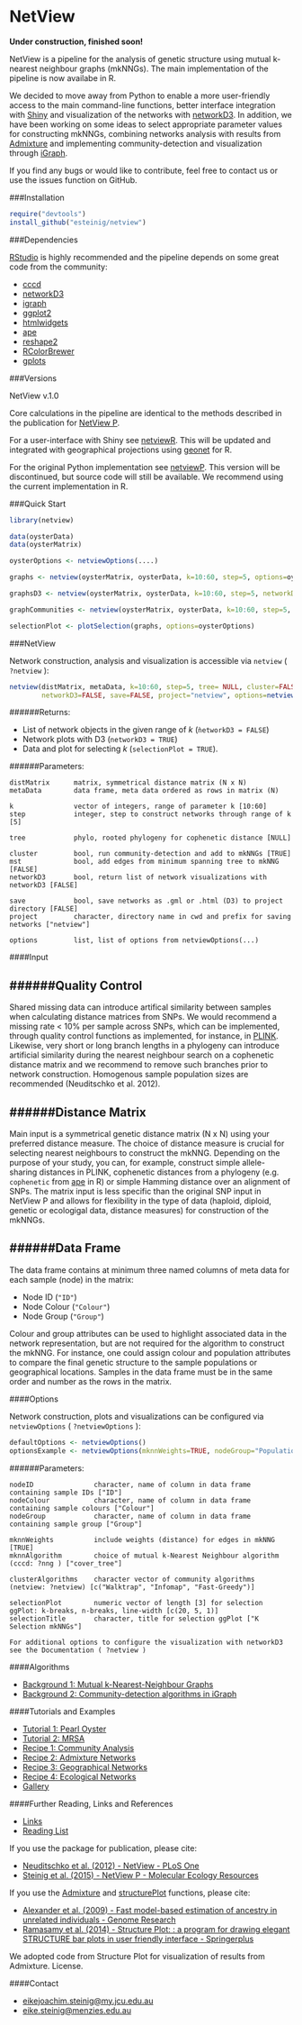 # NetView

**Under construction, finished soon!**

NetView is a pipeline for the analysis of genetic structure using mutual k-nearest neighbour graphs (mkNNGs). The main implementation of the pipeline is now availabe in R. 

We decided to move away from Python to enable a more user-friendly access to the main command-line functions, better interface integration with [Shiny](http://shiny.rstudio.com/) and visualization of the networks with [networkD3](https://christophergandrud.github.io/networkD3/). In addition, we have been working on some ideas to select appropriate parameter values for constructing mkNNGs, combining networks analysis with results from [Admixture]() and implementing community-detection and visualization through [iGraph]().

If you find any bugs or would like to contribute, feel free to contact us or use the issues function on GitHub. 

###Installation

```r
require("devtools")
install_github("esteinig/netview")
```

###Dependencies

[RStudio]() is highly recommended and the pipeline depends on some great code from the community:

* [cccd]()
* [networkD3]()
* [igraph]()
* [ggplot2]()
* [htmlwidgets]()
* [ape]()
* [reshape2]()
* [RColorBrewer]()
* [gplots]()

###Versions

NetView v.1.0

Core calculations in the pipeline are identical to the methods described in the publication for [NetView P]().

For a user-interface with Shiny see [netviewR](https://github.com/esteinig/netviewR). This will be updated and integrated with geographical projections using [geonet]() for R.

For the original Python implementation see [netviewP](https://github.com/esteinig/netviewP). This version will be discontinued, but source code will still be available. We recommend using the current implementation in R.

###Quick Start

```r
library(netview)

data(oysterData)
data(oysterMatrix)

oysterOptions <- netviewOptions(....)

graphs <- netview(oysterMatrix, oysterData, k=10:60, step=5, options=oysterOptions)

graphsD3 <- netview(oysterMatrix, oysterData, k=10:60, step=5, networkD3=TRUE, options=oysterOptions)

graphCommunities <- netview(oysterMatrix, oysterData, k=10:60, step=5, cluster=TRUE, options=oysterOptions)

selectionPlot <- plotSelection(graphs, options=oysterOptions)
```

###NetView

Network construction, analysis and visualization is accessible via `netview` ( `?netview` ):

```r
netview(distMatrix, metaData, k=10:60, step=5, tree= NULL, cluster=FALSE, mst=FALSE, 
        networkD3=FALSE, save=FALSE, project="netview", options=netviewOptions())
```

######Returns:

* List of network objects in the given range of *k* (`ǹetworkD3 = FALSE`)
* Network plots with D3 (`networkD3 = TRUE`)
* Data and plot for selecting *k* (`selectionPlot = TRUE`).

######Parameters:

```
distMatrix      matrix, symmetrical distance matrix (N x N)
metaData        data frame, meta data ordered as rows in matrix (N)

k               vector of integers, range of parameter k [10:60]
step            integer, step to construct networks through range of k [5]

tree            phylo, rooted phylogeny for cophenetic distance [NULL]

cluster         bool, run community-detection and add to mkNNGs [TRUE]
mst             bool, add edges from minimum spanning tree to mkNNG [FALSE]
networkD3       bool, return list of network visualizations with networkD3 [FALSE]

save            bool, save networks as .gml or .html (D3) to project directory [FALSE]
project         character, directory name in cwd and prefix for saving networks ["netview"]

options         list, list of options from netviewOptions(...)

```

####Input

######Quality Control
---

Shared missing data can introduce artifical similarity between samples when calculating distance matrices from SNPs. We would recommend a missing rate < 10% per sample across SNPs, which can be implemented, through quality control functions as implemented, for instance, in [PLINK](). Likewise, very short or long branch lengths in a phylogeny can introduce artificial similarity during the nearest neighbour search on a cophenetic distance matrix and we recommend to remove such branches prior to network construction. Homogenous sample population sizes are recommended (Neuditschko et al. 2012).

######Distance Matrix
---

Main input is a symmetrical genetic distance matrix (N x N) using your preferred distance measure. The choice of distance measure is crucial for selecting nearest neighbours to construct the mkNNG. Depending on the purpose of your study, you can, for example, construct simple allele-sharing distances in PLINK, cophenetic distances from a phylogeny (e.g. `cophenetic` from [ape]() in R) or simple Hamming distance over an alignment of SNPs. The matrix input is less specific than the original SNP input in NetView P and allows for flexibility in the type of data (haploid, diploid, genetic or ecologigal data, distance measures) for construction of the mkNNGs.

######Data Frame
---

The data frame contains at minimum three named columns of meta data for each sample (node) in the matrix: 

* Node ID (`"ID"`)
* Node Colour (`"Colour"`)
* Node Group (`"Group"`)

Colour and group attributes can be used to highlight associated data in the network representation, but are not required for the algorithm to construct the mkNNG. For instance, one could assign colour and population attributes to compare the final genetic structure to the sample populations or geographical locations. Samples in the data frame must be in the same order and number as the rows in the matrix.

####Options

Network construction, plots and visualizations can be configured via `netviewOptions` ( `?netviewOptions` ):

```r
defaultOptions <- netviewOptions()
optionsExample <- netviewOptions(mknnWeights=TRUE, nodeGroup="Population")
```

######Parameters:

```
nodeID               character, name of column in data frame containing sample IDs ["ID"]
nodeColour           character, name of column in data frame containing sample colours ["Colour"]
nodeGroup            character, name of column in data frame containing sample group ["Group"]

mknnWeights          include weights (distance) for edges in mkNNG [TRUE]
mknnAlgorithm        choice of mutual k-Nearest Neighbour algorithm (cccd: ?nng ) ["cover_tree"]

clusterAlgorithms    character vector of community algorithms (netview: ?netview) [c("Walktrap", "Infomap", "Fast-Greedy")]

selectionPlot        numeric vector of length [3] for selection ggPlot: k-breaks, n-breaks, line-width [c(20, 5, 1)]
selectionTitle       character, title for selection ggPlot ["K Selection mkNNGs"]

For additional options to configure the visualization with networkD3 see the Documentation ( ?netview )
```

####Algorithms

* [Background 1: Mutual k-Nearest-Neighbour Graphs]()
* [Background 2: Community-detection algorithms in iGraph]()

####Tutorials and Examples

* [Tutorial 1: Pearl Oyster]()
* [Tutorial 2: MRSA]()
* [Recipe 1: Community Analysis]()
* [Recipe 2: Admixture Networks]()
* [Recipe 3: Geographical Networks]()
* [Recipe 4: Ecological Networks]()
* [Gallery]()

####Further Reading, Links and References

* [Links]()
* [Reading List]()

If you use the package for publication, please cite:

* [Neuditschko et al. (2012) - NetView - PLoS One](http://journals.plos.org/plosone/article?id=10.1371/journal.pone.0048375)
* [Steinig et al. (2015) - NetView P - Molecular Ecology Resources](http://onlinelibrary.wiley.com/doi/10.1111/1755-0998.12442/abstract)

If you use the [Admixture]() and [structurePlot]() functions, please cite:

* [Alexander et al. (2009) - Fast model-based estimation of ancestry in unrelated individuals - Genome Research](http://genome.cshlp.org/content/early/2009/07/31/gr.094052.109.abstract)
* [Ramasamy et al. (2014) - Structure Plot: : a program for drawing elegant STRUCTURE bar plots in user friendly interface - Springerplus](http://www.springerplus.com/content/3/1/431)

We adopted code from Structure Plot for visualization of results from Admixture. License.

####Contact

* eikejoachim.steinig@my.jcu.edu.au
* eike.steinig@menzies.edu.au

